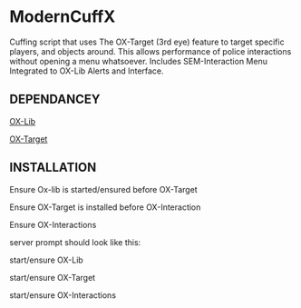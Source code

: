 # ModernCuffX
Cuffing script that uses The OX-Target (3rd eye) feature to target specific players, and objects around. This allows performance of police interactions without opening a menu whatsoever. Includes SEM-Interaction Menu Integrated to OX-Lib Alerts and Interface.

## DEPENDANCEY
[OX-Lib](https://forum.cfx.re/t/free-ox-lib-ui-and-common-code/4853434)

[OX-Target](https://forum.cfx.re/t/free-ox-target-third-eye-interaction-system/4915598)

## INSTALLATION
Ensure Ox-lib is started/ensured before OX-Target

Ensure OX-Target is installed before OX-Interaction

Ensure OX-Interactions






server prompt should look like this:

start/ensure OX-Lib

start/ensure OX-Target

start/ensure OX-Interactions



